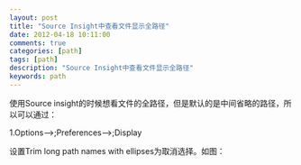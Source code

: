 ```yaml
---
layout: post
title: "Source Insight中查看文件显示全路径"
date: 2012-04-18 10:11:00 
comments: true
categories: [path]
tags: [path]
description: "Source Insight中查看文件显示全路径"
keywords: path
---
```



 
  使用Source insight的时候想看文件的全路径，但是默认的是中间省略的路径，所以可以通过：
 
 
  1.Options-->;Preferences-->;Display
  
   
  
 
 
  设置Trim long path names with ellipses为取消选择。如图：
  
   
  
 


